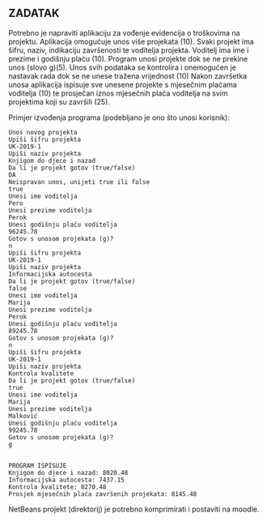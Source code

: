 ## ZADATAK
Potrebno je napraviti aplikaciju za vođenje evidencija o troškovima na projektu. Aplikacija omogućuje
unos više projekata (10). Svaki projekt ima šifru, naziv, indikaciju završenosti te voditelja projekta. Voditelj
ima ime i prezime i godišnju plaću (10). Program unosi projekte dok se ne prekine unos (slovo g)(5). Unos
svih podataka se kontrolira i onemogućen je nastavak rada dok se ne unese tražena vrijednost (10) Nakon
završetka unosa aplikacija ispisuje sve unesene projekte s mjesečnim plaćama voditelja (10) te prosječan
iznos mjesečnih plaća voditelja na svim projektima koji su završili (25).

Primjer izvođenja programa (podebljano je ono što unosi korisnik):
```
Unos novog projekta
Upiši šifru projekta
UK-2019-1
Upiši naziv projekta
Knjigom do djece i nazad
Da li je projekt gotov (true/false)
DA
Neispravan unos, unijeti true ili false
true
Unesi ime voditelja
Pero
Unesi prezime voditelja
Perok
Unesi godišnju plaću voditelja
96245.78
Gotov s unosom projekata (g)?
n
Upiši šifru projekta
UK-2019-1
Upiši naziv projekta
Informacijska autocesta
Da li je projekt gotov (true/false)
false
Unesi ime voditelja
Marija
Unesi prezime voditelja
Perok
Unesi godišnju plaću voditelja
89245.78
Gotov s unosom projekata (g)?
n
Upiši šifru projekta
UK-2019-1
Upiši naziv projekta
Kontrola kvalitete
Da li je projekt gotov (true/false)
true
Unesi ime voditelja
Marija
Unesi prezime voditelja
Malković
Unesi godišnju plaću voditelja
99245.78
Gotov s unosom projekata (g)?
g


PROGRAM ISPISUJE
Knjigom do djece i nazad: 8020.48
Informacijska autocesta: 7437.15
Kontrola kvalitete: 8270.48
Prosjek mjesečnih plaća završenih projekata: 8145.48
```
NetBeans projekt (direktorij) je potrebno komprimirati i postaviti na moodle.
